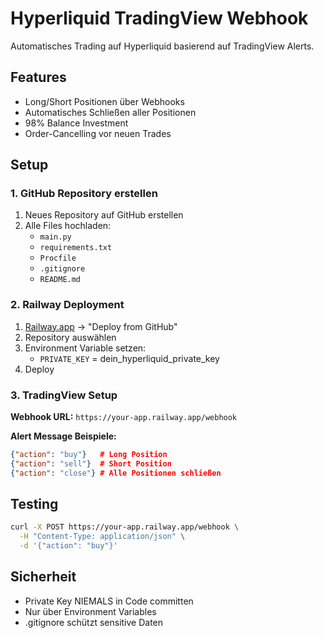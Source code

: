 # Hyperliquid TradingView Webhook

Automatisches Trading auf Hyperliquid basierend auf TradingView Alerts.

## Features
- Long/Short Positionen über Webhooks
- Automatisches Schließen aller Positionen
- 98% Balance Investment
- Order-Cancelling vor neuen Trades

## Setup

### 1. GitHub Repository erstellen
1. Neues Repository auf GitHub erstellen
2. Alle Files hochladen:
   - `main.py`
   - `requirements.txt` 
   - `Procfile`
   - `.gitignore`
   - `README.md`

### 2. Railway Deployment
1. [Railway.app](https://railway.app) → "Deploy from GitHub"
2. Repository auswählen
3. Environment Variable setzen:
   - `PRIVATE_KEY` = dein_hyperliquid_private_key
4. Deploy

### 3. TradingView Setup
**Webhook URL:** `https://your-app.railway.app/webhook`

**Alert Message Beispiele:**
```json
{"action": "buy"}   # Long Position
{"action": "sell"}  # Short Position  
{"action": "close"} # Alle Positionen schließen
```

## Testing
```bash
curl -X POST https://your-app.railway.app/webhook \
  -H "Content-Type: application/json" \
  -d '{"action": "buy"}'
```

## Sicherheit
- Private Key NIEMALS in Code committen
- Nur über Environment Variables
- .gitignore schützt sensitive Daten
